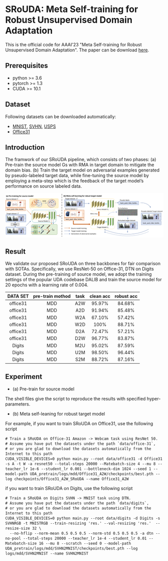 # SRoUDA: Meta Self-training for Robust Unsupervised Domain Adaptation

This is the official code for AAAI'23 "Meta Self-training for Robust Unsupervised Domain Adaptation". The paper can be download [here](https://wilds.stanford.edu/).

## Prerequisites
- python >= 3.6
- pytorch >= 1.3
- CUDA >= 10.1


## Dataset

Following datasets can be downloaded automatically:

- [MNIST](http://yann.lecun.com/exdb/mnist/), [SVHN](http://ufldl.stanford.edu/housenumbers/), [USPS](https://www.csie.ntu.edu.tw/~cjlin/libsvmtools/datasets/multiclass.html#usps) 
- [Office31](https://www.cc.gatech.edu/~judy/domainadapt/)

## Introduction
The framwork of our SRoUDA pipeline, which consists of two phases: (a) Pre-train the source model Gs with RMA in 
target domain to mitigate the domain bias. (b) Train the target model on adversarial examples generated by pseudo-labeled target
data, while fine-tuning the source model by employing a meta-step which is the feedback of the target model’s performance on
source labeled data.

<img src="SRoUDA.png">

## Result
We validate our proposed SRoUDA on three backbones for fair comparison with SOTAs. 
Specifically, we use ResNet-50 on Office-31, DTN on Digits dataset. 
During the pre-training of source model, we adopt the training settings 
of the popular UDA codebase DALIB and train the source model for 20 epochs with a 
learning rate of 0.004.

| DATA SET | pre-train mothod | task | clean acc | robust acc | 
|:--------:|:----------------:|:----:|:---------:|:----------:|
| office31 |       MDD        | A2W  |  95.97%   |   84.68%   |
| office31 |       MDD        | A2D  |  91.94%   |   85.48%   |
| office31 |       MDD        | W2A  |  67.10%   |   57.42%   |
| office31 |       MDD        | W2D  |   100%    |   88.71%   |
| office31 |       MDD        | D2A  |  72.47%   |   57.21%   |
| office31 |       MDD        | D2W  |  96.77%   |   83.87%   |
|  Digits  |       MDD        | M2U  |  95.02%   |   87.59%   |
|  Digits  |       MDD        | U2M  |  98.50%   |   96.44%   |
|  Digits  |       MDD        | S2M  |  88.72%   |   87.16%   |


## Experiment
- (a) Pre-train for source model

The shell files give the script to reproduce the results with specified hyper-parameters.

- (b) Meta self-leaning for robust target model

For example, if you want to train SRoUDA on Office31, use the following script

```shell script
# Train a SRoUDA on Office-31 Amazon -> Webcam task using ResNet 50.
# Assume you have put the datasets under the path `data/office-31`, 
# or you are glad to download the datasets automatically from the Internet to this path
CUDA_VISIBLE_DEVICES=0 python main.py --root data/office31 -d Office31 -s A -t W -a resnet50 --total-steps 20000 --Matebatch-size 4 --mu 8 --teacher_lr 1e-6 --student_lr 0.001 --bottleneck-dim 1024 --seed 1 --model-path UDA_pretrain/logs/mdd/Office31_A2W/checkpoints/best.pth --log checkpoints/Office31_A2W_SRoUDA --name Office31_A2W
```
if you want to train SRoUDA on Digits, use the following script

```shell script
# Train a SRoUDA on Digits SVHN -> MNIST task using DTN.
# Assume you have put the datasets under the path `data/digits`, 
# or you are glad to download the datasets automatically from the Internet to this path
CUDA_VISIBLE_DEVICES=0 python main.py --root data/digits -d Digits -s SVHNRGB -t MNISTRGB --train-resizing 'res.' --val-resizing 'res.'  --resize-size 32 \
  --no-hflip --norm-mean 0.5 0.5 0.5 --norm-std 0.5 0.5 0.5 -a dtn --no-pool --total-steps 20000 --teacher_lr 1e-4 --student_lr 0.01 --Matebatch-size 16 --mu 8 --scratch --seed 0 --model-path UDA_pretrain/logs/mdd/SVHN2MNIST/checkpoints/best.pth --log logs/mdd/SVHN2MNIST --name SVHN2MNIST
```

[//]: # (## Citation)

[//]: # (If you use our methods in your research, please consider citing.)

[//]: # ()
[//]: # (```)

[//]: # ()
[//]: # (```)
